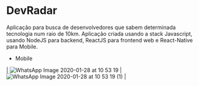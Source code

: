 # DevRadar

Aplicação para busca de desenvolvedores que sabem determinada tecnologia num raio de 10km. Aplicação criada usando a stack Javascript, usando NodeJS para backend, ReactJS para frontend web e React-Native para Mobile.

- Mobile

| ![WhatsApp Image 2020-01-28 at 10 53 19](https://user-images.githubusercontent.com/45443883/73270766-1cbd9680-41be-11ea-8f59-a6920d4af428.jpeg) | ![WhatsApp Image 2020-01-28 at 10 53 19 (1)](https://user-images.githubusercontent.com/45443883/73296890-4fc94f80-41e9-11ea-8568-f626495be029.jpeg) | 

